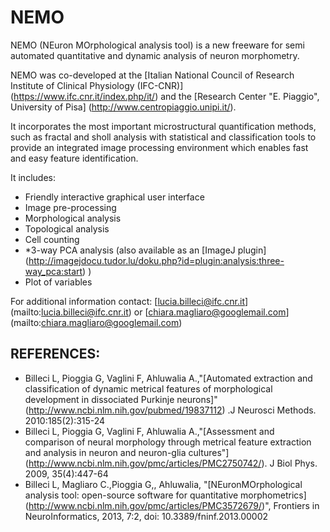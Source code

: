 # NEMO
NEMO (NEuron MOrphological analysis tool) is a new freeware for semi automated quantitative and dynamic analysis of neuron morphometry.

NEMO was co-developed at the [Italian National Council of Research Institute of Clinical Physiology (IFC-CNR)] (https://www.ifc.cnr.it/index.php/it/) and the [Research Center "E. Piaggio", University of Pisa] (http://www.centropiaggio.unipi.it/).

It incorporates the most important microstructural quantification methods, such as fractal and sholl analysis with statistical and classification tools to provide an integrated image processing environment which enables fast and easy feature identification.

It includes:

- Friendly interactive graphical user interface
- Image pre-processing
- Morphological analysis
- Topological analysis
- Cell counting
- *3-way PCA analysis (also available as an [ImageJ plugin] (http://imagejdocu.tudor.lu/doku.php?id=plugin:analysis:three-way_pca:start) )
- Plot of variables

For additional information contact: [lucia.billeci@ifc.cnr.it] (mailto:lucia.billeci@ifc.cnr.it)  or [chiara.magliaro@googlemail.com] (mailto:chiara.magliaro@googlemail.com)

## REFERENCES:
- Billeci L, Pioggia G, Vaglini F, Ahluwalia A.,"[Automated extraction and classification of dynamic metrical features of morphological development in dissociated Purkinje neurons]" (http://www.ncbi.nlm.nih.gov/pubmed/19837112) .J Neurosci Methods. 2010:185(2):315-24
- Billeci L, Pioggia G, Vaglini F, Ahluwalia A.,"[Assessment and comparison of neural morphology through metrical feature extraction and analysis in neuron and neuron-glia cultures"] (http://www.ncbi.nlm.nih.gov/pmc/articles/PMC2750742/). J Biol Phys. 2009, 35(4):447-64
- Billeci L, Magliaro C.,Pioggia G,, Ahluwalia, "[NEuronMOrphological analysis tool: open-source software for quantitative morphometrics] (http://www.ncbi.nlm.nih.gov/pmc/articles/PMC3572679/)", Frontiers in NeuroInformatics, 2013, 7:2, doi: 10.3389/fninf.2013.00002



